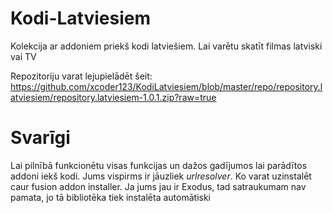 # Kodi-Latviesiem
Kolekcija ar addoniem priekš kodi latviešiem. Lai varētu skatīt filmas latviski vai TV

Repozitoriju varat lejupielādēt šeit:
https://github.com/xcoder123/KodiLatviesiem/blob/master/repo/repository.latviesiem/repository.latviesiem-1.0.1.zip?raw=true

# Svarīgi
Lai pilnībā funkcionētu visas funkcijas un dažos gadījumos lai parādītos addoni iekš kodi. Jums vispirms ir jāuzliek *urlresolver*. Ko varat uzinstalēt caur fusion addon installer. Ja jums jau ir Exodus, tad satraukumam nav pamata, jo tā bibliotēka tiek instalēta automātiski

